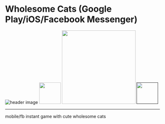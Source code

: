 # Wholesome Cats (Google Play/iOS/Facebook Messenger)
![header image](https://img.itch.zone/aW1nLzE1MjE0MzgucG5n/original/FGpGqx.png)
<a href="https://apps.facebook.com/wholesome_cats" target="_blank"><img src="https://zephyo.github.io/img/messenger.png" 
height="70" /></a>
<a href="https://play.google.com/store/apps/details?id=com.AngelaHe.WholesomeCats" target="_blank"><img src="https://play.google.com/intl/en_us/badges/images/generic/en_badge_web_generic.png" 
width="240" /></a>
  <a href="" target="_blank"><img src="https://devimages-cdn.apple.com/app-store/marketing/guidelines/images/badge-download-on-the-app-store.svg" 
height="70" /></a>

***

mobile/fb instant game with cute wholesome cats
